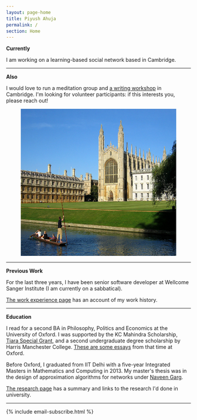 ```yaml
---
layout: page-home
title: Piyush Ahuja
permalink: /
section: Home
---
```



<!-- <img class='inset right' src='/1.jpg' title='Piyush Ahuja' width='130px' />   
 -->


**Currently**

I am working on a learning-based social network based in Cambridge.

---

**Also**



I would love to run a meditation group and [a writing workshop](/courses/writing/intro) in Cambridge. I'm looking for volunteer participants: if this interests you, please reach out!

<center>

<figure>
    <img src="files/images/oxford/cam.jpg" alt="Cambridge" width="550" height= "400" /> 
    <figcaption></figcaption> 
</figure>
</center>

---




**Previous Work**

For the last three years, I have been senior software developer at Wellcome Sanger Institute (I am currently on a sabbatical). 

[The work experience page](/work) has an account of my work history.

---

**Education** 

I read for a second BA in Philosophy, Politics and Economics at the University of Oxford.  I was supported by the KC Mahindra Scholarship, [Tiara Special Grant](https://www.tiarafoundation.com/copy-of-tiara-special-grant), and a second undergraduate degree scholarship by Harris Manchester College. [These are some essays](/philosophy) from that time at Oxford. 

Before Oxford, I graduated from IIT Delhi with a five-year Integrated Masters in Mathematics and Computing in 2013. My master's thesis was in the design of approximation algorithms for networks under [Naveen Garg](https://en.wikipedia.org/wiki/Naveen_Garg). 

[The research page](/research) has a summary and links to the research I'd done in university.


<!-- My [master's thesis]([link to my thesis][thesis]) was in the design of approximation algorithms for networks under [Naveen Garg](https://en.wikipedia.org/wiki/Naveen_Garg).  -->


<!-- The [work section](/work)  spells out my professional experience in greater detail.  
 -->





<!-- 
 One of the best way to learn is to teach it to someone. Platonia allows one to organize one-on-one meetups with people for learning-and-teaching. Give it a try! Here's the [download link for iOS]((http://itunes.com/apps/platonia)) and here's the [download link for Android](https://play.google.com/store/apps/details?id=com.platonia_client). -->

<!-- - **Teaching:**  I am interested in teaching or mentoring opportunies in philosophy, algorithms, and creative writing.

- **Learning:** I am looking for people interested in practicing Improv, First Aid, or Wilderness survival skills.  

- **Creative Collaborations:** If you'd like to collaborate on something for *fun*, please don't hesitate to reach out. Here are some ideas: a podcast, a comedy sketch, a mobile app, or any long-form writing assignment. 
 -->

----

{% include email-subscribe.html %}


[resumeFile]: ../files/piyush_resume.pdf 
[thesis]: ../files/research/thesis.pdf

 
